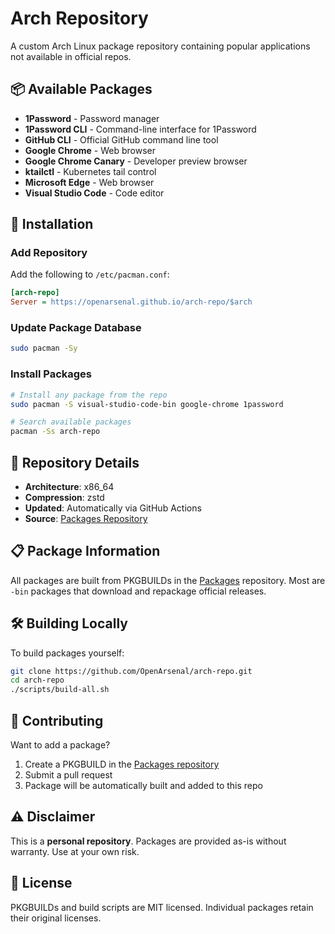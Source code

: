 # Arch Repository

A custom Arch Linux package repository containing popular applications not available in official repos.

## 📦 Available Packages

- **1Password** - Password manager
- **1Password CLI** - Command-line interface for 1Password  
- **GitHub CLI** - Official GitHub command line tool
- **Google Chrome** - Web browser
- **Google Chrome Canary** - Developer preview browser
- **ktailctl** - Kubernetes tail control
- **Microsoft Edge** - Web browser
- **Visual Studio Code** - Code editor

## 🚀 Installation

### Add Repository

Add the following to `/etc/pacman.conf`:

```ini
[arch-repo]
Server = https://openarsenal.github.io/arch-repo/$arch
```

### Update Package Database

```bash
sudo pacman -Sy
```

### Install Packages

```bash
# Install any package from the repo
sudo pacman -S visual-studio-code-bin google-chrome 1password

# Search available packages
pacman -Ss arch-repo
```

## 🔧 Repository Details

- **Architecture**: x86_64
- **Compression**: zstd
- **Updated**: Automatically via GitHub Actions
- **Source**: [Packages Repository](https://github.com/OpenArsenal/Packages)

## 📋 Package Information

All packages are built from PKGBUILDs in the [Packages](https://github.com/OpenArsenal/Packages) repository. Most are `-bin` packages that download and repackage official releases.

## 🛠️ Building Locally

To build packages yourself:

```bash
git clone https://github.com/OpenArsenal/arch-repo.git
cd arch-repo
./scripts/build-all.sh
```

## 📝 Contributing

Want to add a package? 

1. Create a PKGBUILD in the [Packages repository](https://github.com/OpenArsenal/Packages)
2. Submit a pull request
3. Package will be automatically built and added to this repo

## ⚠️ Disclaimer

This is a **personal repository**. Packages are provided as-is without warranty. Use at your own risk.

## 📄 License

PKGBUILDs and build scripts are MIT licensed. Individual packages retain their original licenses.